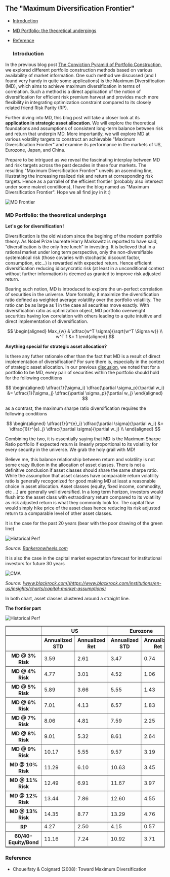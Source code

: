 

#

## The "Maximum Diversification Frontier"

- [Introduction](#introduction)
- [MD Portfolio: the theoretical underpings](#why)
- [Reference](#ref)

  ### Introduction <a name="introduction"></a>


In the previous blog post [The Conviction Pyramid of Portfolio Construction](https://skybluerw.github.io/2023/04/01/pyramid-optimization.html#risk), we explored different portfolio construction methods based on various availability of market information. One such method we discussed (and I found very handy in quite some applications) is the Maximum Diversification (MD), which aims to achieve maximum diversification in terms of correlation. Such a method is a direct application of the notion of diversification for efficient risk premium harvest and provides much more flexibility in integrating optimization constraint compared to its closely related friend Risk Parity (RP). 

Further diving into MD, this blog post will take a closer look at its **application in strategic asset allocation**. We will explore the theoretical foundations and assumptions of consistent long-term balance between risk and return that underpin MD. More importantly, we will explore MD at various volatility targets to construct an achievable "Maximum Diversification Frontier" and examine its performance in the markets of US, Eurozone, Japan, and China.

Prepare to be intrigued as we reveal the fascinating interplay between MD and risk targets across the past decades in these four markets. The resulting "Maximum Diversification Frontier" unveils an ascending line,  illustrating the increasing realized risk and return at corresponding risk targets. Hence as a parrallel of the efficient frontier (probably also intersect under some makret conditions), I have the blog named as "Maximum Diversification Frontier". Hope we all find joy in it :)

![MD Frontier](https://raw.githubusercontent.com/SkyBlueRW/SkyBlueRW.github.io/main/_posts/asset/MD_Frontier.png)


### MD Portfolio: the theoretical underpings <a name="why"></a>

**Let's go for diversification !**

Diversification is the old wisdom since the begining of the modern portfolio theory. As Nobel Prize laureate Harry Markowitz is reported to have said, “diversification is the only free lunch” in investing. It is believed that in a rational market under long term perspective, only the non-diversifiable systematical risk (those covaries with stochastic discount factor, consumption, etc...) is rewarded with expected return. Hence efficient diversification reducing idiosyncratic risk (at least in a unconditional context without further information) is deemed as granted to improve risk adjusted return.

Bearing such notion, MD is introduced to explore the un-perfect correlation of securities in the universe. More formally, it maximize the diversification ratio defined as weighted average volatility over the portfolio volatility. The ratio can be as large as 1 in the case all securities move exactly. With diversification ratio as optimization object, MD portfolio overweight securities having low correlation with others leading to a quite intuitive and direct implementation of diversification.

$$
\begin{aligned}
Max_{w} & \dfrac{w^T \sigma}{\sqrt{w^T \Sigma w}} \\
w^T 1 &= 1
\end{aligned}
$$

**Anything special for strategic asset allocation?**

Is there any futher rationale other than the fact that MD is a result of direct implementation of diversification? For sure there is, especially in the context of strategic asset allocation. In our previous [discusion](https://skybluerw.github.io/2023/04/01/pyramid-optimization.html#risk), we noted that for a portfolio to be MD, every pair of securities within the portfolio should hold for the following conditions

$$
\begin{aligned}
\dfrac{1}{\sigma_i} \dfrac{\partial \sigma_p}{\partial w_i} &= \dfrac{1}{\sigma_j} \dfrac{\partial \sigma_p}{\partial w_j}
\end{aligned}
$$

as a contrast, the maximum sharpe ratio diversification requires the following conditions

$$
\begin{aligned}
\dfrac{1}{r^{e}_i} \dfrac{\partial \sigma}{\partial w_i} &= \dfrac{1}{r^{e}_j} \dfrac{\partial \sigma}{\partial w_j} \\
\end{aligned}
$$

Combining the two, it is essentially saying that MD is the Maximum Sharpe Ratio portfolio if expected return is linearly proportional to its volatility for every security in the universe. We grab the holy grail with MD! 

Believe me, this balance relationship between return and volatility is not some crazy illution in the allocation of asset classes. There is not a definitive conclusion if asset classes should share the same sharpe ratio. While the assumption that asset classes have comparable return volatility ratio is generally recogonized for good making MD at least a reasonable choice in asset allocation. Asset classes (equity, fixed income, commodity, etc ...) are generally well diversified. In a long term horizon, investors would flush into the asset class with extraodinary return compared to its volatility as risk adjusted return is what they commonly look for. The capital flow would simply hike price of the asset class hence reducing its risk adjusted return to a comparable level of other asset classes.

It is the case for the past 20 years (bear with the poor drawing of the green line)

![Historical Perf](https://raw.githubusercontent.com/SkyBlueRW/SkyBlueRW.github.io/main/_posts/asset/historical_perf.png)

*Source: [Bankeronwheels.com](https://www.bankeronwheels.com/the-long-game-historical-market-returns-2022-expectations/)*

It is also the case in the capital market expectation forecast for institutional investors for future 30 years

![CMA](https://raw.githubusercontent.com/SkyBlueRW/SkyBlueRW.github.io/main/_posts/asset/BLK_CMA.png)

*Source: [www.blackrock.com](https://www.blackrock.com/institutions/en-us/insights/charts/capital-market-assumptions)*

In both chart, asset classes clustered around a straight line.

**The frontier part**

![Historical Perf](https://raw.githubusercontent.com/SkyBlueRW/SkyBlueRW.github.io/main/_posts/asset/asset_class_history.png)




<table border="1" class="dataframe">  <thead>    <tr>      <th></th>      <th colspan="2" halign="left">US</th>      <th colspan="2" halign="left">Eurozone</th>      <th colspan="2" halign="left">Japan</th>      <th colspan="2" halign="left">China</th>    </tr>    <tr>      <th></th>      <th>Annualized STD</th>      <th>Annualized Ret</th>      <th>Annualized STD</th>      <th>Annualized Ret</th>      <th>Annualized STD</th>      <th>Annualized Ret</th>      <th>Annualized STD</th>      <th>Annualized Ret</th>    </tr>  </thead>  <tbody>    <tr>      <th>MD @ 3% Risk</th>      <td>3.59</td>      <td>2.61</td>      <td>3.47</td>      <td>0.74</td>      <td>3.19</td>      <td>1.55</td>      <td>3.08</td>      <td>3.77</td>    </tr>    <tr>      <th>MD @ 4% Risk</th>      <td>4.77</td>      <td>3.01</td>      <td>4.52</td>      <td>1.06</td>      <td>4.20</td>      <td>2.13</td>      <td>4.10</td>      <td>4.17</td>    </tr>    <tr>      <th>MD @ 5% Risk</th>      <td>5.89</td>      <td>3.66</td>      <td>5.55</td>      <td>1.43</td>      <td>5.22</td>      <td>2.57</td>      <td>5.11</td>      <td>4.54</td>    </tr>    <tr>      <th>MD @ 6% Risk</th>      <td>7.01</td>      <td>4.13</td>      <td>6.57</td>      <td>1.83</td>      <td>6.25</td>      <td>2.97</td>      <td>6.12</td>      <td>4.89</td>    </tr>    <tr>      <th>MD @ 7% Risk</th>      <td>8.06</td>      <td>4.81</td>      <td>7.59</td>      <td>2.25</td>      <td>7.29</td>      <td>3.34</td>      <td>7.13</td>      <td>5.18</td>    </tr>    <tr>      <th>MD @ 8% Risk</th>      <td>9.01</td>      <td>5.32</td>      <td>8.61</td>      <td>2.64</td>      <td>8.34</td>      <td>3.68</td>      <td>8.14</td>      <td>5.43</td>    </tr>    <tr>      <th>MD @ 9% Risk</th>      <td>10.17</td>      <td>5.55</td>      <td>9.57</td>      <td>3.19</td>      <td>9.40</td>      <td>4.00</td>      <td>9.16</td>      <td>5.56</td>    </tr>    <tr>      <th>MD @ 10% Risk</th>      <td>11.29</td>      <td>6.10</td>      <td>10.63</td>      <td>3.45</td>      <td>10.52</td>      <td>4.27</td>      <td>10.16</td>      <td>5.64</td>    </tr>    <tr>      <th>MD @ 11% Risk</th>      <td>12.49</td>      <td>6.91</td>      <td>11.67</td>      <td>3.97</td>      <td>11.49</td>      <td>5.42</td>      <td>11.11</td>      <td>5.90</td>    </tr>    <tr>      <th>MD @ 12% Risk</th>      <td>13.44</td>      <td>7.86</td>      <td>12.60</td>      <td>4.55</td>      <td>12.37</td>      <td>6.46</td>      <td>12.03</td>      <td>6.21</td>    </tr>    <tr>      <th>MD @ 13% Risk</th>      <td>14.35</td>      <td>8.77</td>      <td>13.29</td>      <td>4.76</td>      <td>13.20</td>      <td>7.33</td>      <td>12.92</td>      <td>6.50</td>    </tr>    <tr>      <th>RP</th>      <td>4.27</td>      <td>2.50</td>      <td>4.15</td>      <td>0.57</td>      <td>2.16</td>      <td>0.89</td>      <td>1.60</td>      <td>4.78</td>    </tr>    <tr>      <th>60/40-Equity/Bond</th>      <td>11.16</td>      <td>7.24</td>      <td>10.92</td>      <td>3.71</td>      <td>10.02</td>      <td>4.12</td>      <td>15.10</td>      <td>6.50</td>    </tr>  </tbody></table>




### Reference <a name="ref"></a>
- Choueifaty & Coignard (2008): Toward Maximum Diversification
